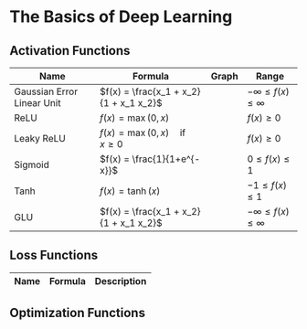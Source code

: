 # The Basics of Deep Learning

## Activation Functions

| Name                       | Formula                                           | Graph | Range                           |
| -------------------------- | ------------------------------------------------- | ----- | ------------------------------- |
| Gaussian Error Linear Unit | $f(x) = \frac{x_1 + x_2}{1 + x_1 x_2}$            |       | $-\infty \leq f(x) \leq \infty$ |
| ReLU                       | $f(x) = \max(0,x)$                                |       | $f(x) \geq 0$                   |
| Leaky ReLU                 | $f(x) = \max(0,x) \quad \text{if} \quad x \geq 0$ |       | $f(x) \geq 0$                   |
| Sigmoid                    | $f(x) = \frac{1}{1+e^{-x}}$                       |       | $0 \leq f(x) \leq 1$            |
| Tanh                       | $f(x) = \tanh(x)$                                 |       | $-1 \leq f(x) \leq 1$           |
| GLU                        | $f(x) = \frac{x_1 + x_2}{1 + x_1 x_2}$            |       | $-\infty \leq f(x) \leq \infty$ |

## Loss Functions

| Name | Formula | Description |
| ---- | ------- | ----------- |

## Optimization Functions
